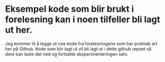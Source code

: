# Eksempel kode som blir brukt i forelesning kan i noen tilfeller bli lagt ut her.
Jeg kommer til å legge ut noe kode fra forelesningene som har praktisk art her på Github. Kode som blir lagt ut vil bli lagt ut i dette github repoet så dere kan laste det ned og fortsette eksperimenteringen selv. 
